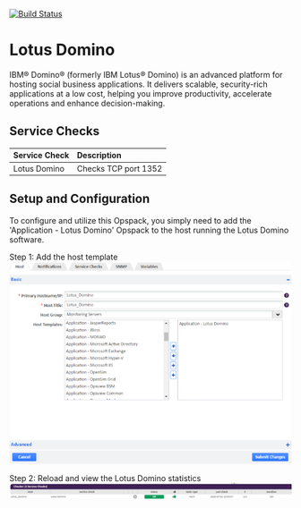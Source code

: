[![Build Status](https://travis-ci.org/opsview/application-lotus-domino.svg?branch=master)](https://travis-ci.org/opsview/application-lotus-domino)

# Lotus Domino

IBM® Domino® (formerly IBM Lotus® Domino) is an advanced platform for hosting social business applications. It delivers scalable, security-rich applications at a low cost, helping you improve productivity, accelerate operations and enhance decision-making.

## Service Checks

| Service Check |Description|
|:------------- | :-------------|
|Lotus Domino | Checks TCP port 1352


## Setup and Configuration

To configure and utilize this Opspack, you simply need to add the 'Application - Lotus Domino' Opspack to the host running the Lotus Domino software.

Step 1: Add the host template
![Add host template](/docs/img/host-template.png?raw=true)

Step 2:  Reload and view the Lotus Domino statistics
![Service checks](/docs/img/output.png?raw=true)
